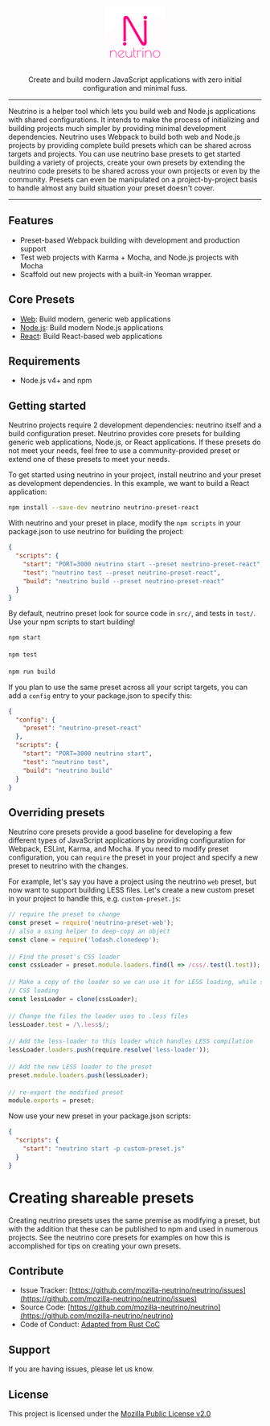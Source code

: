 <p align="center">
  <img src="neutrino.png" height="120" />
</p>

<p align="center">Create and build modern JavaScript applications with zero initial configuration and minimal fuss.</p>

---

Neutrino is a helper tool which lets you build web and Node.js applications with shared
configurations. It intends to make the process of initializing and building projects much simpler by
providing minimal development dependencies. Neutrino uses Webpack to build both web and Node.js
projects by providing complete build presets which can be shared across targets and projects. You
can use neutrino base presets to get started building a variety of projects, create your own
presets by extending the neutrino code presets to be shared across your own projects or even by the
community. Presets can even be manipulated on a project-by-project basis to handle almost any build
situation your preset doesn't cover.

---

## Features

- Preset-based Webpack building with development and production support
- Test web projects with Karma + Mocha, and Node.js projects with Mocha
- Scaffold out new projects with a built-in Yeoman wrapper.

## Core Presets

- [Web](https://github.com/mozilla-neutrino/neutrino-preset-web): Build modern, generic web applications
- [Node.js](https://github.com/mozilla-neutrino/neutrino-preset-node): Build modern Node.js applications
- [React](https://github.com/mozilla-neutrino/neutrino-preset-react): Build React-based web applications

## Requirements

- Node.js v4+ and npm

## Getting started

Neutrino projects require 2 development dependencies: neutrino itself and a build configuration
preset. Neutrino provides core presets for building generic web applications, Node.js, or React
applications. If these presets do not meet your needs, feel free to use a community-provided preset
or extend one of these presets to meet your needs.

To get started using neutrino in your project, install neutrino and your preset as development
dependencies. In this example, we want to build a React application:

```sh
npm install --save-dev neutrino neutrino-preset-react
```

With neutrino and your preset in place, modify the `npm scripts` in your package.json to use
neutrino for building the project:

```json
{
  "scripts": {
    "start": "PORT=3000 neutrino start --preset neutrino-preset-react",
    "test": "neutrino test --preset neutrino-preset-react",
    "build": "neutrino build --preset neutrino-preset-react"
  }
}
```

By default, neutrino preset look for source code in `src/`, and tests in `test/`. Use your npm
scripts to start building!

```sh
npm start

npm test

npm run build
```

If you plan to use the same preset across all your script targets, you can add a `config` entry to
your package.json to specify this:

```json
{
  "config": {
    "preset": "neutrino-preset-react"
  },
  "scripts": {
    "start": "PORT=3000 neutrino start",
    "test": "neutrino test",
    "build": "neutrino build"
  }
}
```

## Overriding presets

Neutrino core presets provide a good baseline for developing a few different types of JavaScript
applications by providing configuration for Webpack, ESLint, Karma, and Mocha. If you need to modify
preset configuration, you can `require` the preset in your project and specify a new preset to
neutrino with the changes.

For example, let's say you have a project using the neutrino `web` preset, but now want to support
building LESS files. Let's create a new custom preset in your project to handle this, e.g.
`custom-preset.js`:

```js
// require the preset to change
const preset = require('neutrino-preset-web');
// also a using helper to deep-copy an object
const clone = require('lodash.clonedeep');

// Find the preset's CSS loader
const cssLoader = preset.module.loaders.find(l => /css/.test(l.test));

// Make a copy of the loader so we can use it for LESS loading, while still keeping normal
// CSS loading
const lessLoader = clone(cssLoader);

// Change the files the loader uses to .less files
lessLoader.test = /\.less$/;

// Add the less-loader to this loader which handles LESS compilation
lessLoader.loaders.push(require.resolve('less-loader'));

// Add the new LESS loader to the preset
preset.module.loaders.push(lessLoader);

// re-export the modified preset
module.exports = preset;
```

Now use your new preset in your package.json scripts:

```json
{
  "scripts": {
    "start": "neutrino start -p custom-preset.js"
  }
}
```

# Creating shareable presets

Creating neutrino presets uses the same premise as modifying a preset, but with the addition that
these can be published to npm and used in numerous projects. See the neutrino core presets for
examples on how this is accomplished for tips on creating your own presets.

## Contribute

- Issue Tracker: [https://github.com/mozilla-neutrino/neutrino/issues](https://github.com/mozilla-neutrino/neutrino/issues)
- Source Code: [https://github.com/mozilla-neutrino/neutrino](https://github.com/mozilla-neutrino/neutrino)
- Code of Conduct: [Adapted from Rust CoC](https://www.rust-lang.org/conduct.html)

## Support

If you are having issues, please let us know.

## License

This project is licensed under the [Mozilla Public License v2.0](https://github.com/mozilla-neutrino/neutrino/blob/master/LICENSE)
